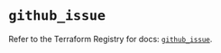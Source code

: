 # `github_issue`

Refer to the Terraform Registry for docs: [`github_issue`](https://registry.terraform.io/providers/integrations/github/6.7.5/docs/resources/issue).
